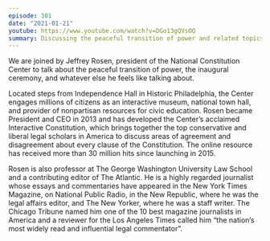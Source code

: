 ```yaml
---
episode: 301
date: "2021-01-21"
youtube: https://www.youtube.com/watch?v=DGo13gQVsOQ
summary: Discussing the peaceful transition of power and related topics
---
```

We are joined by Jeffrey Rosen, president of the National Constitution Center to talk about the peaceful transition of power, the inaugural ceremony, and whatever else he feels like talking about.

Located steps from Independence Hall in Historic Philadelphia, the Center engages millions of citizens as an interactive museum, national town hall, and provider of nonpartisan resources for civic education. Rosen became President and CEO in 2013 and has developed the Center’s acclaimed Interactive Constitution, which brings together the top conservative and liberal legal scholars in America to discuss areas of agreement and disagreement about every clause of the Constitution. The online resource has received more than 30 million hits since launching in 2015.

Rosen is also professor at The George Washington University Law School and a contributing editor of The Atlantic. He is a highly regarded journalist whose essays and commentaries have appeared in the New York Times Magazine, on National Public Radio, in the New Republic, where he was the legal affairs editor, and The New Yorker, where he was a staff writer. The Chicago Tribune named him one of the 10 best magazine journalists in America and a reviewer for the Los Angeles Times called him “the nation’s most widely read and influential legal commentator”.
